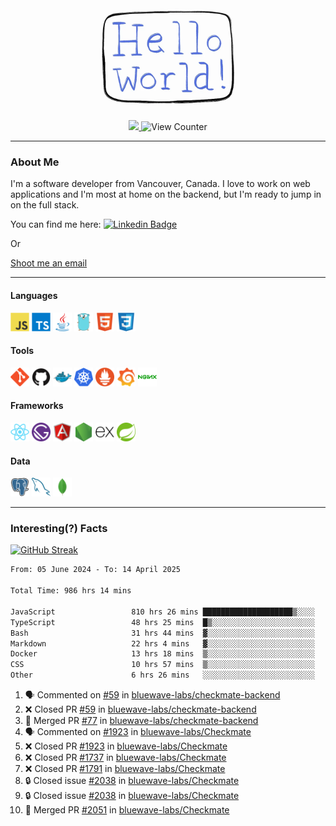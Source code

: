 <div align="center">
    <img src="./img/hello_world.webp" height="200px" width="">
    <div>
        <a href="https://www.linkedin.com/in/ajhollid">
            <img src="https://img.shields.io/badge/LinkedIn-blue"/>
        </a>
        <img src="https://komarev.com/ghpvc/?username=ajhollid&color=yellow" alt="View Counter">
    </div>
</div>

---

### About Me

I'm a software developer from Vancouver, Canada. I love to work on web applications and I'm most at home on the backend, but I'm ready to jump in on the full stack.

You can find me here: [![Linkedin Badge](https://img.shields.io/badge/-ajhollid-blue?style=flat&logo=Linkedin&logoColor=white)](https://www.linkedin.com/in/ajhollid)

Or

[Shoot me an email](mailto:ajhollid@gmail.com)

---

#### Languages

<div>
    <img src="./img/devicons/javascript-original.svg" width=30 height=30 alt="JavaScript">
    <img src="/img/devicons/typescript-original.svg" width=30 height=30 alt="TypeScript">
    <img src="./img/devicons/java-original.svg" width=30 height=30 alt="Java">
    <img src="./img/devicons/go-original.svg" width=30 height=30 alt="Golang">
    <img src="./img/devicons/html5-original.svg" width=30 height=30 alt="HTML 5">
    <img src="./img/devicons/css3-original.svg" width=30 height=30 alt="CSS 3">
</div>

#### Tools

<div>
    <img src="./img/devicons/git-original.svg" width=30 height=30 alt="Git">
    <img src="./img/devicons/github-original.svg" width=30 height=30 alt="Github">
    <img src="./img/devicons/docker-original.svg" width=30 
    height=30 alt="Docker">
    <img src="./img/devicons/kubernetes-original.svg" width=30 height=30 alt="K8">
    <img src="./img/devicons/prometheus-original.svg" width=30 height=30 alt="Prometheus">
    <img src="./img/devicons/grafana-original.svg" width=30 height=30 alt="Grafana">
    <img src="./img/devicons/nginx-original.svg" width=30 height=30 alt="Nginx">
</div>

#### Frameworks

<div>
    <img src="./img/devicons/react-original.svg" width=30 height=30 alt="React">
    <img src="./img/devicons/gatsby-original.svg" width=30 height=30 alt="Gatsby">
    <img src="./img/devicons/angularjs-original.svg" width=30 height=30 alt="AngularJS">
    <img src="./img/devicons/nodejs-original.svg" width=30 height=30 alt="NodeJS">
    <img src="./img/devicons/express-original.svg" width=30 height=30 alt="Express">
    <img src="./img/devicons/spring-original.svg" width=30 height=30 alt="Spring">
</div>

#### Data

<div>
    <img src="./img/devicons/postgresql-original.svg" width=30 height=30 alt="Postgresql">
    <img src="./img/devicons/mysql-original.svg" width=30 height=30 alt="Mysql">
    <img src="./img/devicons/mongodb-original.svg" width=30 height=30 alt="MongoDB">
</div>

---

### Interesting(?) Facts

[![GitHub Streak](http://github-readme-streak-stats.herokuapp.com?user=ajhollid)](https://git.io/streak-stats)

 <!--START_SECTION:waka-->

```txt
From: 05 June 2024 - To: 14 April 2025

Total Time: 986 hrs 14 mins

JavaScript                 810 hrs 26 mins ████████████████████▒░░░░   81.64 %
TypeScript                 48 hrs 25 mins  █▒░░░░░░░░░░░░░░░░░░░░░░░   04.88 %
Bash                       31 hrs 44 mins  ▓░░░░░░░░░░░░░░░░░░░░░░░░   03.20 %
Markdown                   22 hrs 4 mins   ▓░░░░░░░░░░░░░░░░░░░░░░░░   02.22 %
Docker                     13 hrs 18 mins  ▒░░░░░░░░░░░░░░░░░░░░░░░░   01.34 %
CSS                        10 hrs 57 mins  ▒░░░░░░░░░░░░░░░░░░░░░░░░   01.10 %
Other                      6 hrs 26 mins   ░░░░░░░░░░░░░░░░░░░░░░░░░   00.65 %
```

<!--END_SECTION:waka-->


<!--START_SECTION:activity-->
1. 🗣 Commented on [#59](https://github.com/bluewave-labs/checkmate-backend/pull/59#issuecomment-2806834998) in [bluewave-labs/checkmate-backend](https://github.com/bluewave-labs/checkmate-backend)
2. ❌ Closed PR [#59](https://github.com/bluewave-labs/checkmate-backend/pull/59) in [bluewave-labs/checkmate-backend](https://github.com/bluewave-labs/checkmate-backend)
3. 🎉 Merged PR [#77](https://github.com/bluewave-labs/checkmate-backend/pull/77) in [bluewave-labs/checkmate-backend](https://github.com/bluewave-labs/checkmate-backend)
4. 🗣 Commented on [#1923](https://github.com/bluewave-labs/Checkmate/pull/1923#issuecomment-2806761128) in [bluewave-labs/Checkmate](https://github.com/bluewave-labs/Checkmate)
5. ❌ Closed PR [#1923](https://github.com/bluewave-labs/Checkmate/pull/1923) in [bluewave-labs/Checkmate](https://github.com/bluewave-labs/Checkmate)
6. ❌ Closed PR [#1737](https://github.com/bluewave-labs/Checkmate/pull/1737) in [bluewave-labs/Checkmate](https://github.com/bluewave-labs/Checkmate)
7. ❌ Closed PR [#1791](https://github.com/bluewave-labs/Checkmate/pull/1791) in [bluewave-labs/Checkmate](https://github.com/bluewave-labs/Checkmate)
8. 🔒 Closed issue [#2038](https://github.com/bluewave-labs/Checkmate/issues/2038) in [bluewave-labs/Checkmate](https://github.com/bluewave-labs/Checkmate)
9. 🔒 Closed issue [#2038](https://github.com/bluewave-labs/Checkmate/issues/2038) in [bluewave-labs/Checkmate](https://github.com/bluewave-labs/Checkmate)
10. 🎉 Merged PR [#2051](https://github.com/bluewave-labs/Checkmate/pull/2051) in [bluewave-labs/Checkmate](https://github.com/bluewave-labs/Checkmate)
<!--END_SECTION:activity-->
